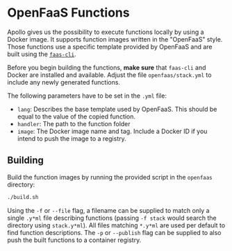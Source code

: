 # OpenFaaS Functions

Apollo gives us the possibility to execute functions locally by using a Docker image. It supports function images written in the "OpenFaaS" style. Those functions use a specific template provided by OpenFaaS and are built using the [`faas-cli`](https://github.com/openfaas/faas-cli).

Before you begin building the functions, **make sure** that `faas-cli` and Docker are installed and available.
Adjust the file `openfaas/stack.yml` to include any newly generated functions.

The following parameters have to be set in the `.yml` file:

- `lang`: Describes the base template used by OpenFaaS. This should be equal to the value of the copied function.
- `handler`: The path to the function folder
- `image`: The Docker image name and tag. Include a Docker ID if you intend to push the image to a registry.

## Building

Build the function images by running the provided script in the `openfaas` directory:

```sh
./build.sh
```

Using the `-f` or `--file` flag, a filename can be supplied to match only a single `.y*ml` file describing functions (passing `-f stack` would search the directory using `stack.y*ml`).
All files matching `*.y*ml` are used per default to find function descriptions. The `-p` or `--publish` flag can be supplied to also push the built functions to a container registry.

